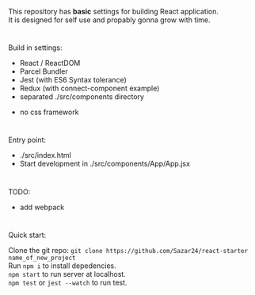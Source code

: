This repository has  **basic** settings for building React application.  
It is designed for self use and propably gonna grow with time.
#
Build in settings:
- React / ReactDOM
- Parcel Bundler
- Jest (with ES6 Syntax tolerance)
- Redux (with connect-component example)
- separated ./src/components directory

+ no css framework   

# 
Entry point:
- ./src/index.html
- Start development in ./src/components/App/App.jsx

# 
TODO:
+ add webpack 

#
Quick start:  

Clone the git repo: `git clone https://github.com/Sazar24/react-starter name_of_new_project`  
Run `npm i` to install depedencies.  
`npm start` to run server at localhost.  
`npm test` or `jest --watch` to run test.
